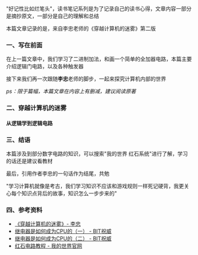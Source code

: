 
"好记性比如烂笔头"，读书笔记系列是为了记录自己的读书心得，文章内容一部分是摘抄原文，一部分是自己的理解和总结

本篇文章记录的是，来自李忠老师的《穿越计算机的迷雾》第二版

### 一、写在前面

在上一篇文章中，我们学习了二进制加法，和画一个简单的全加器电路，本篇主要介绍逻辑门电路，以及各种触发器

接下来我们再一次跟随**李忠**老师的脚步，一起来探究计算机内部的世界

*ps：限于篇幅，本篇文章在内容上有删减，建议阅读原著*

### 二、穿越计算机的迷雾

#### 从逻辑学到逻辑电路


### 三、结语

本篇涉及到部分数字电路的知识，可以搜索"我的世界 红石系统"进行了解，学习的话还是建议看教材

最后，引用作者李忠的一句话作为结尾，共勉

"学习计算机就像是考古，我们学习知识不应该和游戏规则一样死记硬背，我更关心每个知识点背后的故事，知识怎么一步步来的"

### 四、参考资料

- [《穿越计算机的迷雾》- 李忠](https://book.douban.com/subject/30198087/)
- [继电器是如何成为CPU的（一） - BIT祝威](https://www.cnblogs.com/bitzhuwei/p/from_relay_to_tiny_cpu.html)
- [继电器是如何成为CPU的（二） - BIT祝威](https://www.cnblogs.com/bitzhuwei/p/from_relay_to_tiny_CPU2.html)
- [红石电路教程 - 我的世界官网](https://minecraft.fandom.com/zh/wiki/%E6%95%99%E7%A8%8B/%E9%AB%98%E7%BA%A7%E7%BA%A2%E7%9F%B3%E7%94%B5%E8%B7%AF)